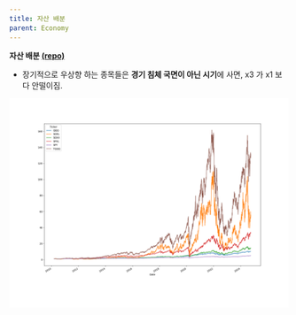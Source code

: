 ```yaml
---
title: 자산 배분
parent: Economy
---
```


**자산 배분 [(repo)](https://github.com/jaeminSon/invest/blob/main)**

- 장기적으로 우상향 하는 종목들은 **경기 침체 국면이 아닌 시기**에 사면, x3 가 x1 보다 안떨이짐.
<img src="/data/economy/leverage_2010.png" width="800" />

